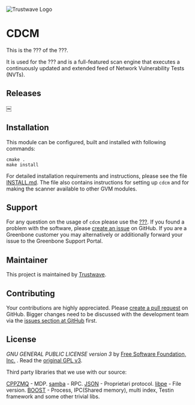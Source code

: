 ![Trustwave Logo]( https://www.trustwave.com/img/logo/logo-trustwave-white.svg)
# CDCM 
This is the ??? of the
???.

It is used for the ??? and is a full-featured
scan engine that executes a continuously updated and extended feed of Network
Vulnerability Tests (NVTs).

## Releases
￼
## Installation

This module can be configured, built and installed with following commands:

    cmake .
    make install

For detailed installation requirements and instructions, please see the file
[INSTALL.md](INSTALL.md). The file also contains instructions for setting up
`cdcm` and for making the scanner available to other GVM modules.

## Support

For any question on the usage of `cdcm` please use the [???](???). If you found a problem
with the software, please [create an
issue](https://github.com/trustwave/cdcm/issues) on GitHub. If you
are a Greenbone customer you may alternatively or additionally forward your
issue to the Greenbone Support Portal.

## Maintainer

This project is maintained by [Trustwave](https://www.trustwave.com/).

## Contributing

Your contributions are highly appreciated. Please [create a pull
request](https://github.com/trustwave/cdcm/pulls) on GitHub. Bigger
changes need to be discussed with the development team via the [issues section
at GitHub](https://github.com/trustwave/cdcm/issues) first.

## License
*GNU GENERAL PUBLIC LICENSE version 3* by [Free Software Foundation, Inc.](http://fsf.org/) . Read the [original GPL v3](http://www.gnu.org/licenses/).

Third party libraries that we use with our source:

[CPPZMQ](https://github.com/zeromq/cppzmq) - MDP.
[samba](https://github.com/samba-team/samba) - RPC.
[JSON](https://github.com/taocpp/json) - Proprietari protocol.
[libpe](https://github.com/merces/libpe) - File version.
[BOOST](https://www.boost.org) - Process, IPC(Shared memory), multi index, Testin framework  and some other trivial libs.